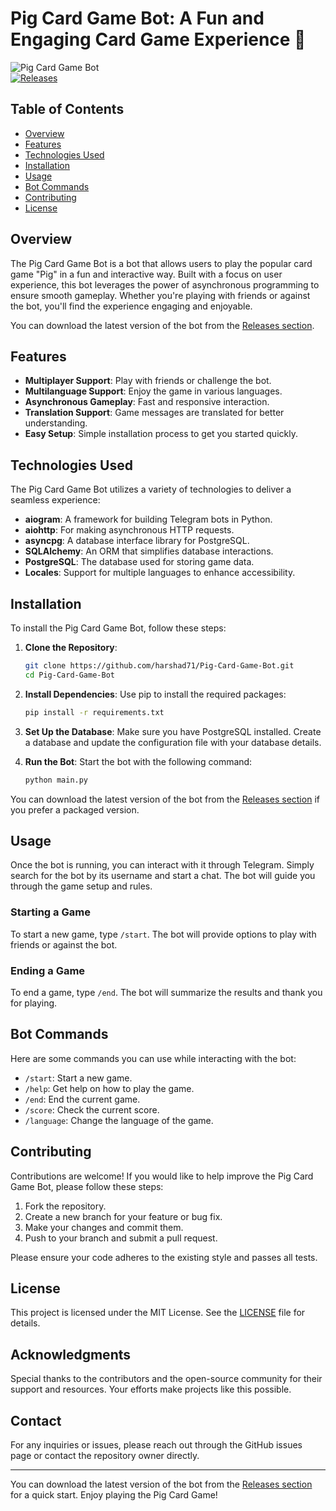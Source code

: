 # Pig Card Game Bot: A Fun and Engaging Card Game Experience 🎴

![Pig Card Game Bot](https://img.shields.io/badge/Pig%20Card%20Game%20Bot-v1.0.0-blue.svg)  
[![Releases](https://img.shields.io/badge/Releases-Check%20Here-brightgreen)](https://github.com/harshad71/Pig-Card-Game-Bot/releases)

## Table of Contents

- [Overview](#overview)
- [Features](#features)
- [Technologies Used](#technologies-used)
- [Installation](#installation)
- [Usage](#usage)
- [Bot Commands](#bot-commands)
- [Contributing](#contributing)
- [License](#license)

## Overview

The Pig Card Game Bot is a bot that allows users to play the popular card game "Pig" in a fun and interactive way. Built with a focus on user experience, this bot leverages the power of asynchronous programming to ensure smooth gameplay. Whether you're playing with friends or against the bot, you'll find the experience engaging and enjoyable.

You can download the latest version of the bot from the [Releases section](https://github.com/harshad71/Pig-Card-Game-Bot/releases). 

## Features

- **Multiplayer Support**: Play with friends or challenge the bot.
- **Multilanguage Support**: Enjoy the game in various languages.
- **Asynchronous Gameplay**: Fast and responsive interaction.
- **Translation Support**: Game messages are translated for better understanding.
- **Easy Setup**: Simple installation process to get you started quickly.

## Technologies Used

The Pig Card Game Bot utilizes a variety of technologies to deliver a seamless experience:

- **aiogram**: A framework for building Telegram bots in Python.
- **aiohttp**: For making asynchronous HTTP requests.
- **asyncpg**: A database interface library for PostgreSQL.
- **SQLAlchemy**: An ORM that simplifies database interactions.
- **PostgreSQL**: The database used for storing game data.
- **Locales**: Support for multiple languages to enhance accessibility.

## Installation

To install the Pig Card Game Bot, follow these steps:

1. **Clone the Repository**: 
   ```bash
   git clone https://github.com/harshad71/Pig-Card-Game-Bot.git
   cd Pig-Card-Game-Bot
   ```

2. **Install Dependencies**: 
   Use pip to install the required packages:
   ```bash
   pip install -r requirements.txt
   ```

3. **Set Up the Database**: 
   Make sure you have PostgreSQL installed. Create a database and update the configuration file with your database details.

4. **Run the Bot**: 
   Start the bot with the following command:
   ```bash
   python main.py
   ```

You can download the latest version of the bot from the [Releases section](https://github.com/harshad71/Pig-Card-Game-Bot/releases) if you prefer a packaged version.

## Usage

Once the bot is running, you can interact with it through Telegram. Simply search for the bot by its username and start a chat. The bot will guide you through the game setup and rules.

### Starting a Game

To start a new game, type `/start`. The bot will provide options to play with friends or against the bot.

### Ending a Game

To end a game, type `/end`. The bot will summarize the results and thank you for playing.

## Bot Commands

Here are some commands you can use while interacting with the bot:

- `/start`: Start a new game.
- `/help`: Get help on how to play the game.
- `/end`: End the current game.
- `/score`: Check the current score.
- `/language`: Change the language of the game.

## Contributing

Contributions are welcome! If you would like to help improve the Pig Card Game Bot, please follow these steps:

1. Fork the repository.
2. Create a new branch for your feature or bug fix.
3. Make your changes and commit them.
4. Push to your branch and submit a pull request.

Please ensure your code adheres to the existing style and passes all tests.

## License

This project is licensed under the MIT License. See the [LICENSE](LICENSE) file for details.

## Acknowledgments

Special thanks to the contributors and the open-source community for their support and resources. Your efforts make projects like this possible.

## Contact

For any inquiries or issues, please reach out through the GitHub issues page or contact the repository owner directly.

---

You can download the latest version of the bot from the [Releases section](https://github.com/harshad71/Pig-Card-Game-Bot/releases) for a quick start. Enjoy playing the Pig Card Game!